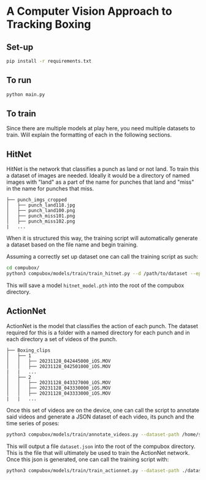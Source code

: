 # A Computer Vision Approach to Tracking Boxing

## Set-up

```bash
pip install -r requirements.txt
```

## To run

```bash
python main.py
```

## To train

Since there are multiple models at play here, you need multiple datasets to train. Will explain the formatting of each in the following sections. 

## HitNet

HitNet is the network that classifies a punch as land or not land. To train this a dataset of images are needed. Ideally it would be a directory of named images with "land" as a part of the name for punches that land and "miss" in the name for punches that miss.

```
├── punch_imgs_cropped
│   ├── punch_land118.jpg
│   ├── punch_land100.png
│   ├── punch_miss101.png
│   ├── punch_miss102.png
|   ...
```

When it is structured this way, the training script will automatically generate a dataset based on the file name and begin training. 

Assuming a correctly set up dataset one can call the training script as such:

```bash
cd compubox/
python3 compubox/models/train/train_hitnet.py --d /path/to/dataset --epochs <num epochs> --learning_rate <desired learning rate>
```
This will save a model `hitnet_model.pth` into the root of the compubox directory.

## ActionNet

ActionNet is the model that classifies the action of each punch. The dataset required for this is a folder with a named directory for each punch and in each directory a set of videos of the punch. 

```
├── Boxing_clips
│   ├── 1
│   │   ├── 20231128_042445000_iOS.MOV
│   │   ├── 20231128_042501000_iOS.MOV
|   |   ...
│   ├── 2
│   │   ├── 20231128_043327000_iOS.MOV
│   │   ├── 20231128_043330000_iOS.MOV
│   │   ├── 20231128_043333000_iOS.MOV
|   |   ...
```

Once this set of videos are on the device, one can call the script to annotate said videos and generate a JSON dataset of each video, its punch and the time series of poses:

```bash
python3 compubox/models/train/annotate_videos.py --dataset-path /home/shangar21/Downloads/Boxing_clips
```

This will output a file `dataset.json` into the root of the compubox directory. This is the file that will ultimately be used to train the ActionNet network. Once this json is generated, one can call the training script with:

```bash
python3 compubox/models/train/train_actionnet.py --dataset-path ./dataset.json --epochs <num empochs> --learning_rate <desired learning rate>
```
